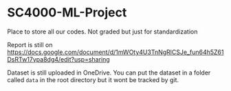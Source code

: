 # SC4000-ML-Project

Place to store all our codes.
Not graded but just for standardization

Report is still on https://docs.google.com/document/d/1mWOty4U3TnNgRlCSJe_fun64h5Z61DsRTw17ypa8dg4/edit?usp=sharing

Dataset is still uploaded in OneDrive. You can put the dataset in a folder called `data` in the root directory but it wont be tracked by git.
